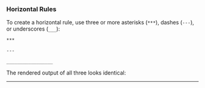 ### Horizontal Rules

To create a horizontal rule, use three or more asterisks (`***`), dashes (`---`), or underscores (`___`):

```
***

---

_________________
```

The rendered output of all three looks identical:

---
